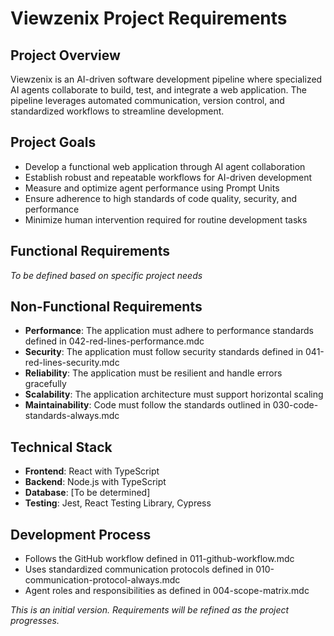 # Viewzenix Project Requirements

## Project Overview
Viewzenix is an AI-driven software development pipeline where specialized AI agents collaborate to build, test, and integrate a web application. The pipeline leverages automated communication, version control, and standardized workflows to streamline development.

## Project Goals
- Develop a functional web application through AI agent collaboration
- Establish robust and repeatable workflows for AI-driven development
- Measure and optimize agent performance using Prompt Units
- Ensure adherence to high standards of code quality, security, and performance
- Minimize human intervention required for routine development tasks

## Functional Requirements
*To be defined based on specific project needs*

## Non-Functional Requirements
- **Performance**: The application must adhere to performance standards defined in 042-red-lines-performance.mdc
- **Security**: The application must follow security standards defined in 041-red-lines-security.mdc
- **Reliability**: The application must be resilient and handle errors gracefully
- **Scalability**: The application architecture must support horizontal scaling
- **Maintainability**: Code must follow the standards outlined in 030-code-standards-always.mdc

## Technical Stack
- **Frontend**: React with TypeScript
- **Backend**: Node.js with TypeScript
- **Database**: [To be determined]
- **Testing**: Jest, React Testing Library, Cypress

## Development Process
- Follows the GitHub workflow defined in 011-github-workflow.mdc
- Uses standardized communication protocols defined in 010-communication-protocol-always.mdc
- Agent roles and responsibilities as defined in 004-scope-matrix.mdc

*This is an initial version. Requirements will be refined as the project progresses.* 